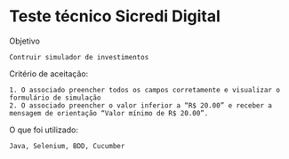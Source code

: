 # Teste técnico Sicredi Digital

  Objetivo

    Contruir simulador de investimentos
    
  Critério de aceitação:

    1. O associado preencher todos os campos corretamente e visualizar o formulário de simulação
    2. O associado preencher o valor inferior a “R$ 20.00” e receber a mensagem de orientação “Valor mínimo de R$ 20.00”.  
    
  O que foi utilizado:
  
    Java, Selenium, BDD, Cucumber
